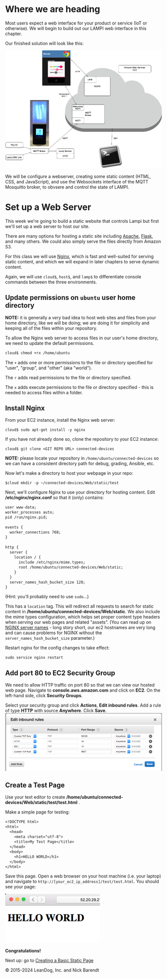 # Where we are heading

Most users expect a web interface for your product or service (IoT or otherwise).  We will begin to build out our LAMPI web interface in this chapter.

Our finished solution will look like this:

![](Images/LAMPI_System_Build_05.png)

We will be configure a webserver, creating some static content (HTML, CSS, and JavaScript), and use the Websockets interface of the MQTT Mosquitto broker, to obvsere and control the state of LAMPI.

# Set up a Web Server

This week we're going to build a static website that controls Lampi but first we'll set up a web server to host our site.

There are many options for hosting a static site including [Apache](http://httpd.apache.org), [Flask](http://flask.pocoo.org), and many others. We could also simply serve the files directly from Amazon S3. 

For this class we will use [Nginx](http://nginx.org), which is fast and well-suited for serving static content, and which we will expand in later chapters to serve dynamic content.

Again, we will use `cloud$`, `host$`, and `lamp$` to differentiate console commands between the three environments.

## Update permissions on `ubuntu` user home directory

**NOTE:** it is generally a _very_ bad idea to host web sites and files from your home directory, like we will be doing; we are doing it for simplicity and keeping all of the files within your repository.

To allow the Nginx web server to access files in our user's home directory, we need to update the default permissions.

```bash
cloud$ chmod +rx /home/ubuntu
```

The `+` adds one or more permissions to the file or directory specified for "user", "group", and "other" (aka "world").

The `r` adds read permissions to the file or directory specified.

The `x` adds execute permissions to the file or directory specified - this is needed to access files within a folder.


## Install Nginx

From your EC2 instance, install the Nginx web server:

```
cloud$ sudo apt-get install -y nginx
```

If you have not already done so, clone the repository to your EC2 instance:

```
cloud$ git clone <GIT REPO URL> connected-devices
```

**NOTE:** please locate your repository in `/home/ubuntu/connected-devices` so we can have a consistent directory path for debug, grading, Ansible, etc.


Now let's make a directory to host your webpage in your repo:

```
$cloud mkdir -p ~/connected-devices/Web/static/test
```



Next, we'll configure Nginx to use your directory for hosting content. Edit **/etc/nginx/nginx.conf** so that it (only) contains:

```
user www-data;
worker_processes auto;
pid /run/nginx.pid;

events {
  worker_connections 768;
}

http {
  server {
    location / {
      include /etc/nginx/mime.types;
      root /home/ubuntu/connected-devices/Web/static;
    }
  }
  server_names_hash_bucket_size 128;
}
```

(Hint: you'll probably need to use `sudo`...)

This has a `location` tag. This will redirect all requests to search for static content in **/home/ubuntu/connected-devices/Web/static**. We also include the mime types configuration, which helps set proper content type headers when serving our web pages and related "assets".  (You can read up on [NGINX server names](http://nginx.org/en/docs/http/server_names.html) - long story short, our ec2 hostnames are very long and can cause problems for NGINX without the `server_names_hash_bucket_size` parameter.)

Restart nginx for the config changes to take effect:

```
sudo service nginx restart
```

## Add port 80 to EC2 Security Group

We need to allow HTTP traffic on port 80 so that we can view our hosted web page. Navigate to **console.aws.amazon.com** and click on **EC2**. On the left-hand side, click **Security Groups**. 

Select your security group and click **Actions**, **Edit inbound rules**. Add a rule of type **HTTP** with source **Anywhere**. Click **Save**.
<br/>![](Images/security_group_http.png)

## Create a Test Page

Use your text editor to create **/home/ubuntu/connected-devices/Web/static/test/test.html** .

Make a simple page for testing:

```
<!DOCTYPE html>
<html>
  <head>
    <meta charset="utf-8">
    <title>My Test Page</title>
  </head>
  <body>
    <h1>HELLO WORLD</h1>
  </body>
</html>
```

Save this page. Open a web browser on your host machine (i.e. your laptop) and navigate to `http://[your_ec2_ip_address]/test/test.html`. You should see your page:

![](Images/test_page.png)

**Congratulations!**

Next up: go to [Creating a Basic Static Page](../05.2_Creating_a_Basic_Static_Page/README.md)

&copy; 2015-2024 LeanDog, Inc. and Nick Barendt
